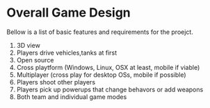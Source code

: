 # Overall Game Design

Bellow is a list of basic features and requirements for the proejct.


1. 3D view
2. Players drive vehicles,tanks at first
3. Open source
4. Cross playtform (Windows, Linux, OSX at least, mobile if viable)
5. Multiplayer (cross play for desktop OSs, mobile if possible)
6. Players shoot other players
7. Players pick up powerups that change behavors or add weapons
8. Both team and individual game modes

